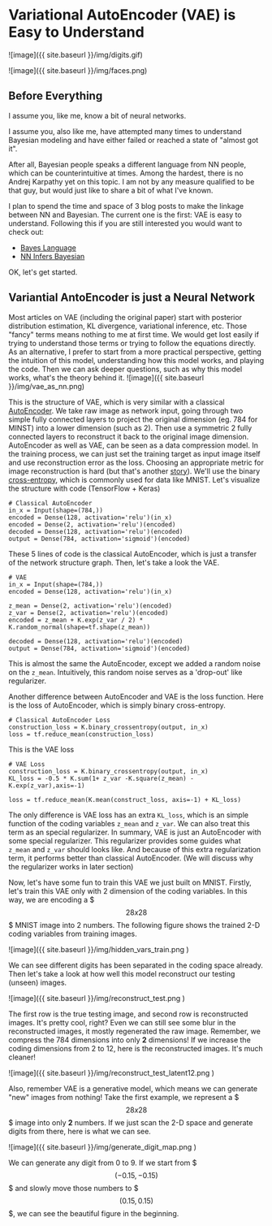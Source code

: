 Variational AutoEncoder (VAE) is Easy to Understand
==================================

![image]({{ site.baseurl  }}/img/digits.gif)

![image]({{ site.baseurl  }}/img/faces.png)

Before Everything 
-----
I assume you, like me, know a bit of neural networks.

I assume you, also like me, have attempted many times to understand Bayesian modeling and have either failed or reached a state of "almost got it".

After all, Bayesian people speaks a different language from NN people, which can be counterintuitive at times. Among the hardest, there is no Andrej Karpathy yet on this topic. I am not by any measure qualified to be that guy, but would just like to share a bit of what I've known.

I plan to spend the time and space of 3 blog posts to make the linkage between NN and Bayesian. The current one is the first: VAE is easy to understand. Following this if you are still interested you would want to check out:

 - [Bayes Language](http://shenxudeu.github.io/2016/12/05/bayes-language/)
 - [NN Infers Bayesian](http://shenxudeu.github.io/2016/12/18/nn-infers-bayes/)

OK, let's get started.


Variantial AntoEncoder is just a Neural Network
----
Most articles on VAE (including the original paper) start with posterior distribution estimation, KL divergence, variational inference, etc. Those "fancy" terms means nothing to me at first time. We would get lost easily if trying to understand those terms or trying to follow the equations directly. As an alternative, I prefer to start from a more practical perspective, getting the intuition of this model, understanding how this model works, and playing the code. Then we can ask deeper questions, such as why this model works, what's the theory behind it.
![image]({{ site.baseurl  }}/img/vae_as_nn.png)


This is the structure of VAE, which is very similar with a classical [AutoEncoder](http://ufldl.stanford.edu/tutorial/unsupervised/Autoencoders/). We take raw image as network input, going through two simple fully connected layers to project the original dimension (eg. 784 for MINST) into a lower dimension (such as 2). Then use a symmetric 2 fully connected layers to reconstruct it back to the original image dimension. AutoEncoder as well as VAE, can be seen as a data compression model. In the training process, we can just set the training target as input image itself and use reconstruction error as the loss. Choosing an appropriate metric for image reconstruction is hard (but that's another [story](https://arxiv.org/abs/1512.09300)). We'll use the binary [cross-entropy](https://www.tensorflow.org/versions/r0.11/api_docs/python/nn.html#sigmoid_cross_entropy_with_logits), which is commonly used for data like MNIST. Let's visualize the structure with code (TensorFlow + Keras)



``` 
# Classical AutoEncoder
in_x = Input(shape=(784,))
encoded = Dense(128, activation='relu')(in_x)
encoded = Dense(2, activation='relu')(encoded)
decoded = Dense(128, activation='relu')(encoded)
output = Dense(784, activation='sigmoid')(encoded)
```
These 5 lines of code is the classical AutoEncoder, which is just a transfer of the network structure graph. Then, let's take a look the VAE.

``` 
# VAE
in_x = Input(shape=(784,))
encoded = Dense(128, activation='relu')(in_x)

z_mean = Dense(2, activation='relu')(encoded)
z_var = Dense(2, activation='relu')(encoded)
encoded = z_mean + K.exp(z_var / 2) * K.random_normal(shape=tf.shape(z_mean))

decoded = Dense(128, activation='relu')(encoded)
output = Dense(784, activation='sigmoid')(encoded)
```

This is almost the same the AutoEncoder, except we added a random noise on the `z_mean`. Intuitively, this random noise serves as a 'drop-out' like regularizer.

Another difference between AutoEncoder and VAE is the loss function. Here is the loss of AutoEncoder, which is simply binary cross-entropy.

``` 
# Classical AutoEncoder Loss
construction_loss = K.binary_crossentropy(output, in_x)
loss = tf.reduce_mean(construction_loss)
```

This is the VAE loss

``` 
# VAE Loss
construction_loss = K.binary_crossentropy(output, in_x)
KL_loss = -0.5 * K.sum(1+ z_var -K.square(z_mean) - K.exp(z_var),axis=-1)

loss = tf.reduce_mean(K.mean(construct_loss, axis=-1) + KL_loss)
```

The only difference is VAE loss has an extra `KL_loss`, which is an simple function of the coding variables `z_mean` and `z_var`. We can also treat this term as an special regularizer. In summary, VAE is just an AutoEncoder with some special regularizer. This regularizer provides some guides what `z_mean` and `z_var` should looks like. And because of this extra regularization term, it performs better than classical AutoEncoder. (We will discuss why the regularizer works in later section)

Now, let's have some fun to train this VAE we just built on MNIST. Firstly, let's train this VAE only with 2 dimension of the coding variables. In this way, we are encoding a $$$28x28$$$ MNIST image into 2 numbers. The following figure shows the trained 2-D coding variables from training images.
 
![image]({{ site.baseurl  }}/img/hidden_vars_train.png )

We can see different digits has been separated in the coding space already. Then let's take a look at how well this model reconstruct our testing (unseen) images.

![image]({{ site.baseurl  }}/img/reconstruct_test.png )

The first row is the true testing image, and second row is reconstructed images. It's pretty cool, right? Even we can still see some blur in the reconstructed images, it mostly regenerated the raw image. Remember, we compress the 784 dimensions into only **2** dimensions! If we increase the coding dimensions from 2 to 12, here is the reconstructed images. It's much cleaner!

![image]({{ site.baseurl  }}/img/reconstruct_test_latent12.png )

Also, remember VAE is a generative model, which means we can generate "new" images from nothing! Take the first example, we represent a $$$28 x 28 $$$ image into only **2** numbers. If we just scan the 2-D space and generate digits from there, here is what we can see.

![image]({{ site.baseurl  }}/img/generate_digit_map.png )

We can generate any digit from 0 to 9. If we start from $$$(-0.15,-0.15)$$$ and slowly move those numbers to $$$(0.15, 0.15)$$$, we can see the beautiful figure in the beginning.  










